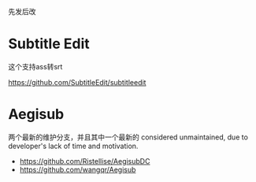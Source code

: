先发后改

# Subtitle Edit

这个支持ass转srt

<https://github.com/SubtitleEdit/subtitleedit>

# Aegisub
两个最新的维护分支，并且其中一个最新的 considered unmaintained, due to developer's lack of time and motivation.

* <https://github.com/Ristellise/AegisubDC>
* <https://github.com/wangqr/Aegisub>